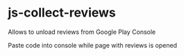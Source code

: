 # js-collect-reviews

Allows to unload reviews from Google Play Console

Paste code into console while page with reviews is opened

